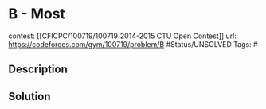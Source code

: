# B - Most

contest: [[CFICPC/100719/100719|2014-2015 CTU Open Contest]]
url: https://codeforces.com/gym/100719/problem/B
#Status/UNSOLVED
Tags: #

## Description

## Solution

